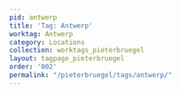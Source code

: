 ```yaml
---
pid: antwerp
title: 'Tag: Antwerp'
worktag: Antwerp
category: Locations
collection: worktags_pieterbruegel
layout: tagpage_pieterbruegel
order: '002'
permalink: "/pieterbruegel/tags/antwerp/"
---
```

